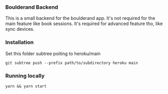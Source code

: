 ### Boulderand Backend

This is a small backend for the boulderand app. It's not required for the main feature
like book sessions. It's required for advanced feature tho, like sync devices.

### Installation

Set this folder subtree poiting to heroku/main
```
git subtree push --prefix path/to/subdirectory heroku main
```

### Running locally

```
yarn && yarn start
```
